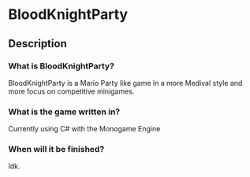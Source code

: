 # BloodKnightParty
## Description
### What is BloodKnightParty?
BloodKnightParty is a Mario Party like game in a more Medival style and more focus on competitive minigames.
### What is the game written in?
Currently using C# with the Monogame Engine
### When will it be finished?
Idk.
